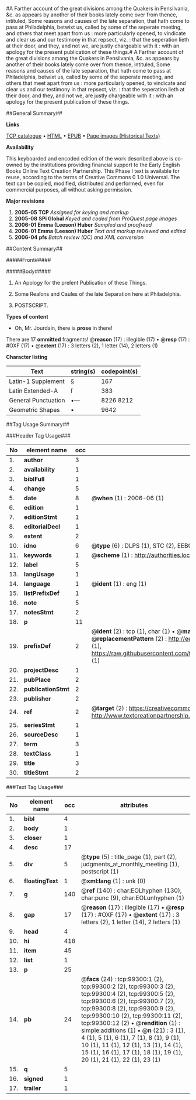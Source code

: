 #A Farther account of the great divisions among the Quakers in Pensilvania, &c. as appears by another of their books lately come over from thence, intituled, Some reasons and causes of the late separation, that hath come to pass at Philadelphia, betwixt us, called by some of the seperate meeting, and others that meet apart from us : more particularly opened, to vindicate and clear us and our testimony in that repsect, viz. : that the seperation lieth at their door, and they, and not we, are justly chargeable with it : with an apology for the present publication of these things.#
A Farther account of the great divisions among the Quakers in Pensilvania, &c. as appears by another of their books lately come over from thence, intituled, Some reasons and causes of the late separation, that hath come to pass at Philadelphia, betwixt us, called by some of the seperate meeting, and others that meet apart from us : more particularly opened, to vindicate and clear us and our testimony in that repsect, viz. : that the seperation lieth at their door, and they, and not we, are justly chargeable with it : with an apology for the present publication of these things.

##General Summary##

**Links**

[TCP catalogue](http://www.ota.ox.ac.uk/tcp/)  • 
[HTML](http://tei.it.ox.ac.uk/tcp/Texts-HTML/free/A47/A47144.html)  • 
[EPUB](http://tei.it.ox.ac.uk/tcp/Texts-EPUB/free/A47/A47144.epub) • 
[Page images (Historical Texts)](https://data.historicaltexts.jisc.ac.uk/view?pubId=eebo-13370090e&pageId=eebo-13370090e-99300-1)

**Availability**

This keyboarded and encoded edition of the
	       work described above is co-owned by the institutions
	       providing financial support to the Early English Books
	       Online Text Creation Partnership. This Phase I text is
	       available for reuse, according to the terms of Creative
	       Commons 0 1.0 Universal. The text can be copied,
	       modified, distributed and performed, even for
	       commercial purposes, all without asking permission.

**Major revisions**

1. __2005-05__ __TCP__ *Assigned for keying and markup*
1. __2005-08__ __SPi Global__ *Keyed and coded from ProQuest page images*
1. __2006-01__ __Emma (Leeson) Huber__ *Sampled and proofread*
1. __2006-01__ __Emma (Leeson) Huber__ *Text and markup reviewed and edited*
1. __2006-04__ __pfs__ *Batch review (QC) and XML conversion*

##Content Summary##

#####Front#####

#####Body#####

1. An Apology for the preſent Publication of these Things.

1. Some Reaſons and Cauſes of the late Separation here at Philadelphia.

1. POSTSCRIPT.

**Types of content**

  * Oh, Mr. Jourdain, there is **prose** in there!

There are 17 **ommitted** fragments! 
 @__reason__ (17) : illegible (17)  •  @__resp__ (17) : #OXF (17)  •  @__extent__ (17) : 3 letters (2), 1 letter (14), 2 letters (1)

**Character listing**


|Text|string(s)|codepoint(s)|
|---|---|---|
|Latin-1 Supplement|§|167|
|Latin Extended-A|ſ|383|
|General Punctuation|•—|8226 8212|
|Geometric Shapes|▪|9642|

##Tag Usage Summary##

###Header Tag Usage###

|No|element name|occ|attributes|
|---|---|---|---|
|1.|__author__|3||
|2.|__availability__|1||
|3.|__biblFull__|1||
|4.|__change__|5||
|5.|__date__|8| @__when__ (1) : 2006-06 (1)|
|6.|__edition__|1||
|7.|__editionStmt__|1||
|8.|__editorialDecl__|1||
|9.|__extent__|2||
|10.|__idno__|6| @__type__ (6) : DLPS (1), STC (2), EEBO-CITATION (1), OCLC (1), VID (1)|
|11.|__keywords__|1| @__scheme__ (1) : http://authorities.loc.gov/ (1)|
|12.|__label__|5||
|13.|__langUsage__|1||
|14.|__language__|1| @__ident__ (1) : eng (1)|
|15.|__listPrefixDef__|1||
|16.|__note__|5||
|17.|__notesStmt__|2||
|18.|__p__|11||
|19.|__prefixDef__|2| @__ident__ (2) : tcp (1), char (1)  •  @__matchPattern__ (2) : ([0-9\-]+):([0-9IVX]+) (1), (.+) (1)  •  @__replacementPattern__ (2) : http://eebo.chadwyck.com/downloadtiff?vid=$1&page=$2 (1), https://raw.githubusercontent.com/textcreationpartnership/Texts/master/tcpchars.xml#$1 (1)|
|20.|__projectDesc__|1||
|21.|__pubPlace__|2||
|22.|__publicationStmt__|2||
|23.|__publisher__|2||
|24.|__ref__|2| @__target__ (2) : https://creativecommons.org/publicdomain/zero/1.0/ (1), http://www.textcreationpartnership.org/docs/. (1)|
|25.|__seriesStmt__|1||
|26.|__sourceDesc__|1||
|27.|__term__|3||
|28.|__textClass__|1||
|29.|__title__|3||
|30.|__titleStmt__|2||


###Text Tag Usage###

|No|element name|occ|attributes|
|---|---|---|---|
|1.|__bibl__|4||
|2.|__body__|1||
|3.|__closer__|1||
|4.|__desc__|17||
|5.|__div__|5| @__type__ (5) : title_page (1), part (2), judgments_at_monthly_meeting (1), postscript (1)|
|6.|__floatingText__|1| @__xml:lang__ (1) : unk (0)|
|7.|__g__|140| @__ref__ (140) : char:EOLhyphen (130), char:punc (9), char:EOLunhyphen (1)|
|8.|__gap__|17| @__reason__ (17) : illegible (17)  •  @__resp__ (17) : #OXF (17)  •  @__extent__ (17) : 3 letters (2), 1 letter (14), 2 letters (1)|
|9.|__head__|4||
|10.|__hi__|418||
|11.|__item__|45||
|12.|__list__|1||
|13.|__p__|25||
|14.|__pb__|24| @__facs__ (24) : tcp:99300:1 (2), tcp:99300:2 (2), tcp:99300:3 (2), tcp:99300:4 (2), tcp:99300:5 (2), tcp:99300:6 (2), tcp:99300:7 (2), tcp:99300:8 (2), tcp:99300:9 (2), tcp:99300:10 (2), tcp:99300:11 (2), tcp:99300:12 (2)  •  @__rendition__ (1) : simple:additions (1)  •  @__n__ (21) : 3 (1), 4 (1), 5 (1), 6 (1), 7 (1), 8 (1), 9 (1), 10 (1), 11 (1), 12 (1), 13 (1), 14 (1), 15 (1), 16 (1), 17 (1), 18 (1), 19 (1), 20 (1), 21 (1), 22 (1), 23 (1)|
|15.|__q__|5||
|16.|__signed__|1||
|17.|__trailer__|1||
